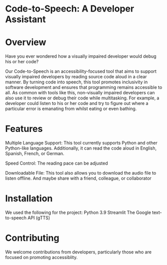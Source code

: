 # Code-to-Speech: A Developer Assistant

# Overview
Have you ever wondered how a visually impaired developer would debug his or her code?

Our Code-to-Speech is an accessibility-focused tool that aims to support visually impaired developers by reading source code aloud in a clear manner. By turning code into speech, this tool promotes inclusivity in software development and ensures that programming remains accessible to all. As common with tools like this, non-visually impaired developers can also use it to review or debug their code while multitasking. For example, a developer could listen to his or her code and try to figure out where a particular error is emanating from whilst eating or even bathing.

# Features
Multiple Language Support: This tool currently supports Python and other Python-like languages. Additionally, it can read the code aloud in English, Spanish, French, or German.

Speed Control: The reading pace can be adjusted

Downloadable File: This tool also allows you to download the audio file to listen offline. And maybe share with a friend, colleague, or collaborator

# Installation
We used the following for the project:
Python 3.9
Streamlit
The Google text-to-speech API (gTTS)

# Contributing
We welcome contributions from developers, particularly those who are focused on promoting accessiblity.




